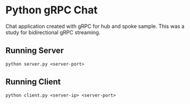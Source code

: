 # Python gRPC Chat
Chat application created with gRPC for hub and spoke sample. This was a study for bidirectional gRPC streaming.

## Running Server

`python server.py <server-port>`

## Running Client
`python client.py <server-ip> <server-port>`
